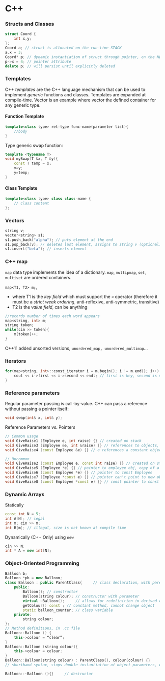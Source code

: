 # C++
### Structs and Classes
```C++
struct Coord {
    int x,y;
};
Coord a; // struct is allocated on the run-time STACK
a.x = 3; 
Coord* p; // dynamic instantiation of struct through pointer, on the HEAP.
p->x = 4; // pointer attribute
delete p; // will persist until explicitly deleted
```
### Templates
C++ *templates* are the C++ language mechanism that can be used to implement *generic* functions and classes. Templates are expanded at compile-time. Vector<int> is an example where vector the defined container for any generic type. 

#### Function Template
```C++
template<class type> ret-type func-name(parameter list){
    //body
}
```

Type generic swap function:

```C++
template <typename T>
void mySwap(T &x, T &y){
    const T temp = x;
    x=y;
    y=temp;
}
```

#### Class Template
```C++
template<class type> class class-name {
    // class content
};
```

### Vectors
```C++
string v;
vector<string> s1;
s1.push_back("alpha"); // puts element at the end
s1.pop_back(v); // deletes last element, assigns to string v (optional)
s1.insert("beta"); // inserts element
```

### C++ map
`map` data type implements the idea of a dictionary. `map`, `multipmap`, `set`, `multiset` are ordered containers. 

`map<T1, T2> m;`, 
- where T1 is the *key field* which must support the `<` operator (therefore it must be a *strict weak ordering*, anti-reflexive, anti-symmetric, transitive) 
- T2 is the *value field*, can be anything

```C++
//records number of times each word appears
map<string, int> m;
string token;
while(cin >> token){
    m[token]++;
}
```

C++11 added unsorted versions, `unordered_map, unordered_multimap`...

### Iterators
```C++
for(map<string, int>::const_iterator i = m.begin(); i != m.end(); i++) {
    cout << i->first << i->second << endl; // first is key, second is val
}
```

### Reference parameters
Regular parameter passing is call-by-value. C++ can pass a reference without passing a pointer itself:
```C++
void swap(int& x, int& y);
```
Reference Parameters vs. Pointers
```C++
// Common usage
void GiveRaise1 (Employee e, int raise) {} // created on stack
void GiveRaise3 (Employee &e, int &raise) {} // references to objects, changes propagate back
void GiveRaise4 (const Employee &e) {} // e references a constant object

// Uncommon
void GiveRaise2 (const Employee e, const int raise) {} // created on stack, may not be changed
void GiveRaise5 (Employee *e) {} // pointer to employee obj, copy of a pointer on the stack
void GiveRaise6 (const Employee *e) {} // pointer to const Employee
void GiveRaise7 (Employee *const e) {} // pointer can't point to new obj, Employee can be changed
void GiveRaise8 (const Employee *const e) {} // const pointer to const obj
```

### Dynamic Arrays
Statically

```C++
const int N = 5;
int A[N]; // legal
int m; cin >> m;
int B[m]; // illegal, size is not known at compile time
```
    
Dynamically (C++ Only) using `new`

```C++
cin >> N;
int * A = new int[N];
```

### Object-Oriented Programming
```C++
Balloon b;
Balloon *pb = new Balloon;
class Balloon : public ParentClass{     // class declaration, with parent, in .h file
    public:
        Balloon(); // constructor
        Balloon(string colour); // constructor with parameter
        virtual ~Balloon();     // allows for redefinition in derived classes
        getColour() const ; // constant method, cannot change object
        static balloon_counter; // class variable
    private:
        string colour;
};
// Method definitions, in .cc file
Balloon::Balloon () {
    this->colour = “clear”;
}
Balloon::Balloon (string colour){
    this->colour = colour;
}
Balloon::Balloon(string colour) : ParentClass(), colour(colour) {}     
// shorthand syntax, stops double instantiation of object parameters, calls parent constructor

Balloon::~Balloon (){}     // destructor
```

